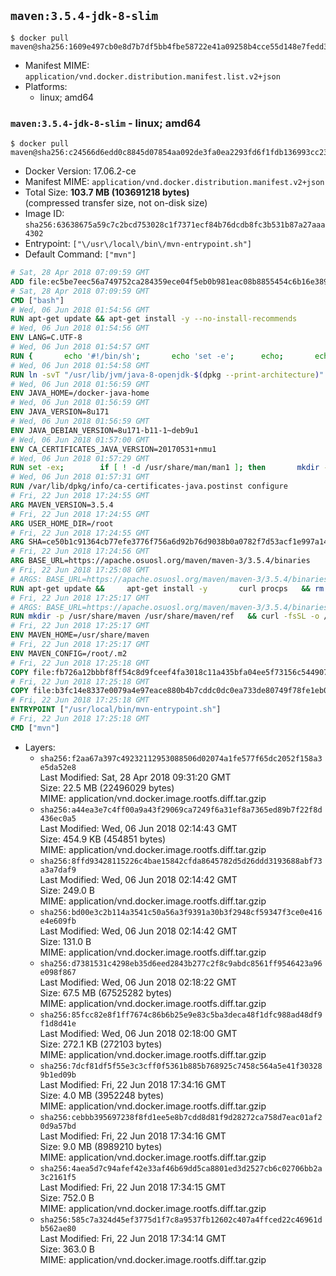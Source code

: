 ## `maven:3.5.4-jdk-8-slim`

```console
$ docker pull maven@sha256:1609e497cb0e8d7b7df5bb4fbe58722e41a09258b4cce55d148e7fedd3f75f89
```

-	Manifest MIME: `application/vnd.docker.distribution.manifest.list.v2+json`
-	Platforms:
	-	linux; amd64

### `maven:3.5.4-jdk-8-slim` - linux; amd64

```console
$ docker pull maven@sha256:c24566d6edd0c8845d07854aa092de3fa0ea2293fd6f1fdb136993cc23dc891a
```

-	Docker Version: 17.06.2-ce
-	Manifest MIME: `application/vnd.docker.distribution.manifest.v2+json`
-	Total Size: **103.7 MB (103691218 bytes)**  
	(compressed transfer size, not on-disk size)
-	Image ID: `sha256:63638675a59c7c2bcd753028c1f7371ecf84b76dcdb8fc3b531b87a27aaa4302`
-	Entrypoint: `["\/usr\/local\/bin\/mvn-entrypoint.sh"]`
-	Default Command: `["mvn"]`

```dockerfile
# Sat, 28 Apr 2018 07:09:59 GMT
ADD file:ec5be7eec56a749752ca284359ece04f5eb0b981eac08b8855454c6b16e3893c in / 
# Sat, 28 Apr 2018 07:09:59 GMT
CMD ["bash"]
# Wed, 06 Jun 2018 01:54:56 GMT
RUN apt-get update && apt-get install -y --no-install-recommends 		bzip2 		unzip 		xz-utils 	&& rm -rf /var/lib/apt/lists/*
# Wed, 06 Jun 2018 01:54:56 GMT
ENV LANG=C.UTF-8
# Wed, 06 Jun 2018 01:54:57 GMT
RUN { 		echo '#!/bin/sh'; 		echo 'set -e'; 		echo; 		echo 'dirname "$(dirname "$(readlink -f "$(which javac || which java)")")"'; 	} > /usr/local/bin/docker-java-home 	&& chmod +x /usr/local/bin/docker-java-home
# Wed, 06 Jun 2018 01:54:58 GMT
RUN ln -svT "/usr/lib/jvm/java-8-openjdk-$(dpkg --print-architecture)" /docker-java-home
# Wed, 06 Jun 2018 01:56:59 GMT
ENV JAVA_HOME=/docker-java-home
# Wed, 06 Jun 2018 01:56:59 GMT
ENV JAVA_VERSION=8u171
# Wed, 06 Jun 2018 01:56:59 GMT
ENV JAVA_DEBIAN_VERSION=8u171-b11-1~deb9u1
# Wed, 06 Jun 2018 01:57:00 GMT
ENV CA_CERTIFICATES_JAVA_VERSION=20170531+nmu1
# Wed, 06 Jun 2018 01:57:29 GMT
RUN set -ex; 		if [ ! -d /usr/share/man/man1 ]; then 		mkdir -p /usr/share/man/man1; 	fi; 		apt-get update; 	apt-get install -y --no-install-recommends 		openjdk-8-jdk-headless="$JAVA_DEBIAN_VERSION" 		ca-certificates-java="$CA_CERTIFICATES_JAVA_VERSION" 	; 	rm -rf /var/lib/apt/lists/*; 		[ "$(readlink -f "$JAVA_HOME")" = "$(docker-java-home)" ]; 		update-alternatives --get-selections | awk -v home="$(readlink -f "$JAVA_HOME")" 'index($3, home) == 1 { $2 = "manual"; print | "update-alternatives --set-selections" }'; 	update-alternatives --query java | grep -q 'Status: manual'
# Wed, 06 Jun 2018 01:57:31 GMT
RUN /var/lib/dpkg/info/ca-certificates-java.postinst configure
# Fri, 22 Jun 2018 17:24:55 GMT
ARG MAVEN_VERSION=3.5.4
# Fri, 22 Jun 2018 17:24:55 GMT
ARG USER_HOME_DIR=/root
# Fri, 22 Jun 2018 17:24:55 GMT
ARG SHA=ce50b1c91364cb77efe3776f756a6d92b76d9038b0a0782f7d53acf1e997a14d
# Fri, 22 Jun 2018 17:24:56 GMT
ARG BASE_URL=https://apache.osuosl.org/maven/maven-3/3.5.4/binaries
# Fri, 22 Jun 2018 17:25:08 GMT
# ARGS: BASE_URL=https://apache.osuosl.org/maven/maven-3/3.5.4/binaries MAVEN_VERSION=3.5.4 SHA=ce50b1c91364cb77efe3776f756a6d92b76d9038b0a0782f7d53acf1e997a14d USER_HOME_DIR=/root
RUN apt-get update &&     apt-get install -y       curl procps   && rm -rf /var/lib/apt/lists/*
# Fri, 22 Jun 2018 17:25:17 GMT
# ARGS: BASE_URL=https://apache.osuosl.org/maven/maven-3/3.5.4/binaries MAVEN_VERSION=3.5.4 SHA=ce50b1c91364cb77efe3776f756a6d92b76d9038b0a0782f7d53acf1e997a14d USER_HOME_DIR=/root
RUN mkdir -p /usr/share/maven /usr/share/maven/ref   && curl -fsSL -o /tmp/apache-maven.tar.gz ${BASE_URL}/apache-maven-${MAVEN_VERSION}-bin.tar.gz   && echo "${SHA}  /tmp/apache-maven.tar.gz" | sha256sum -c -   && tar -xzf /tmp/apache-maven.tar.gz -C /usr/share/maven --strip-components=1   && rm -f /tmp/apache-maven.tar.gz   && ln -s /usr/share/maven/bin/mvn /usr/bin/mvn
# Fri, 22 Jun 2018 17:25:17 GMT
ENV MAVEN_HOME=/usr/share/maven
# Fri, 22 Jun 2018 17:25:17 GMT
ENV MAVEN_CONFIG=/root/.m2
# Fri, 22 Jun 2018 17:25:18 GMT
COPY file:fb726a12bbbf8ff54c8d9fceef4fa3018c11a435bfa04ee5f73156c544907861 in /usr/local/bin/mvn-entrypoint.sh 
# Fri, 22 Jun 2018 17:25:18 GMT
COPY file:b3fc14e8337e0079a4e97eace880b4b7cddc0dc0ea733de80749f78fe1eb089a in /usr/share/maven/ref/ 
# Fri, 22 Jun 2018 17:25:18 GMT
ENTRYPOINT ["/usr/local/bin/mvn-entrypoint.sh"]
# Fri, 22 Jun 2018 17:25:18 GMT
CMD ["mvn"]
```

-	Layers:
	-	`sha256:f2aa67a397c49232112953088506d02074a1fe577f65dc2052f158a3e5da52e8`  
		Last Modified: Sat, 28 Apr 2018 09:31:20 GMT  
		Size: 22.5 MB (22496029 bytes)  
		MIME: application/vnd.docker.image.rootfs.diff.tar.gzip
	-	`sha256:a44ea3e7c4ff00a9a43f29069ca7249f6a31ef8a7365ed89b7f22f8d436ec0a5`  
		Last Modified: Wed, 06 Jun 2018 02:14:43 GMT  
		Size: 454.9 KB (454851 bytes)  
		MIME: application/vnd.docker.image.rootfs.diff.tar.gzip
	-	`sha256:8ffd93428115226c4bae15842cfda8645782d5d26ddd3193688abf73a3a7daf9`  
		Last Modified: Wed, 06 Jun 2018 02:14:42 GMT  
		Size: 249.0 B  
		MIME: application/vnd.docker.image.rootfs.diff.tar.gzip
	-	`sha256:bd00e3c2b114a3541c50a56a3f9391a30b3f2948cf59347f3ce0e416e4e609fb`  
		Last Modified: Wed, 06 Jun 2018 02:14:42 GMT  
		Size: 131.0 B  
		MIME: application/vnd.docker.image.rootfs.diff.tar.gzip
	-	`sha256:d7381531c4298eb35d6eed2843b277c2f8c9abdc8561ff9546423a96e098f867`  
		Last Modified: Wed, 06 Jun 2018 02:18:22 GMT  
		Size: 67.5 MB (67525282 bytes)  
		MIME: application/vnd.docker.image.rootfs.diff.tar.gzip
	-	`sha256:85fcc82e8f1ff7674c86b6b25e9e83c5ba3deca48f1dfc988ad48df9f1d8d41e`  
		Last Modified: Wed, 06 Jun 2018 02:18:00 GMT  
		Size: 272.1 KB (272103 bytes)  
		MIME: application/vnd.docker.image.rootfs.diff.tar.gzip
	-	`sha256:7dcf81df5f55e3c3cff0f5361b885b768925c7458c564a5e41f303289b1ed09b`  
		Last Modified: Fri, 22 Jun 2018 17:34:16 GMT  
		Size: 4.0 MB (3952248 bytes)  
		MIME: application/vnd.docker.image.rootfs.diff.tar.gzip
	-	`sha256:cebbb395697238f8fd1ee5e8b7cdd8d81f9d28272ca758d7eac01af20d9a57bd`  
		Last Modified: Fri, 22 Jun 2018 17:34:16 GMT  
		Size: 9.0 MB (8989210 bytes)  
		MIME: application/vnd.docker.image.rootfs.diff.tar.gzip
	-	`sha256:4aea5d7c94afef42e33af46b69dd5ca8801ed3d2527cb6c02706bb2a3c2161f5`  
		Last Modified: Fri, 22 Jun 2018 17:34:15 GMT  
		Size: 752.0 B  
		MIME: application/vnd.docker.image.rootfs.diff.tar.gzip
	-	`sha256:585c7a324d45ef3775d1f7c8a9537fb12602c407a4ffced22c46961db562ae80`  
		Last Modified: Fri, 22 Jun 2018 17:34:14 GMT  
		Size: 363.0 B  
		MIME: application/vnd.docker.image.rootfs.diff.tar.gzip
